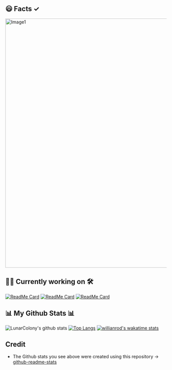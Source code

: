 ## 😃 Facts ✓
<img width="779" alt="Image1" src="https://user-images.githubusercontent.com/64978825/92530635-ab01fc80-f224-11ea-8686-057a5fbf45cc.png">

## 👷‍♂️ Currently working on 🛠
[![ReadMe Card](https://github-readme-stats.vercel.app/api/pin/?username=LunarColony&repo=Nasa-APOD-using-SwiftUI)](https://github.com/LunarColony/Nasa-APOD-using-SwiftUI)
[![ReadMe Card](https://github-readme-stats.vercel.app/api/pin/?username=LunarColony&repo=Atmoswift)](https://github.com/LunarColony/Atmoswift)
[![ReadMe Card](https://github-readme-stats.vercel.app/api/pin/?username=LunarColony&repo=SwiftUI-Tasks-App)](https://github.com/LunarColony/SwiftUI-Tasks-App)

## 📊 My Github Stats 📊
![LunarColony's github stats](https://github-readme-stats.vercel.app/api?username=LunarColony&show_icons=true)
[![Top Langs](https://github-readme-stats.vercel.app/api/top-langs/?username=LunarColony&langs_count=20)](https://github.com/anuraghazra/github-readme-stats)
[![willianrod's wakatime stats](https://github-readme-stats.vercel.app/api/wakatime?username=LunarColony)](https://github.com/anuraghazra/github-readme-stats)



## Credit
- The Github stats you see above were created using this repository -> [github-readme-stats](https://github.com/anuraghazra/github-readme-stats#github-stats-card)
